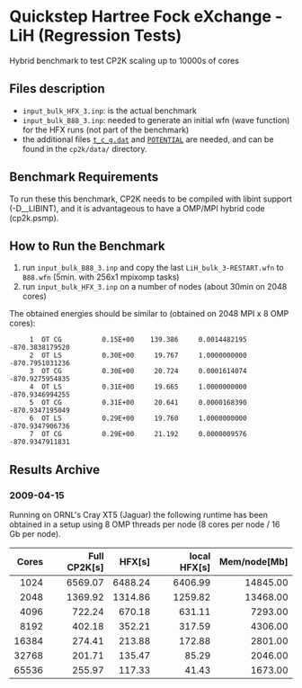 # Quickstep Hartree Fock eXchange - LiH (Regression Tests)

Hybrid benchmark to test CP2K scaling up to 10000s of cores

## Files description

- `input_bulk_HFX_3.inp`: is the actual benchmark
- `input_bulk_B88_3.inp`: needed to generate an initial wfn (wave function) for the HFX runs (not part of the benchmark)
- the additional files [`t_c_g.dat`](../../../data/t_c_g.dat) and [`POTENTIAL`](../../..//data/POTENTIAL) are needed, and can be found in the `cp2k/data/` directory.

## Benchmark Requirements

To run these this benchmark, CP2K needs to be compiled with libint support (-D__LIBINT), and it is advantageous to have a OMP/MPI hybrid code (cp2k.psmp). 

## How to Run the Benchmark

1) run `input_bulk_B88_3.inp` and copy the last `LiH_bulk_3-RESTART.wfn` to `B88.wfn` (5min. with 256x1 mpixomp tasks)
2) run `input_bulk_HFX_3.inp` on a number of nodes (about 30min on 2048 cores)

The obtained energies should be similar to (obtained on 2048 MPI x 8 OMP cores):

```
     1  OT CG          0.15E+00    139.386     0.0014482195     -870.3838179520
     2  OT LS          0.30E+00     19.767     1.0000000000     -870.7951031236
     3  OT CG          0.30E+00     20.724     0.0001614074     -870.9275954835
     4  OT LS          0.31E+00     19.665     1.0000000000     -870.9346994255
     5  OT CG          0.31E+00     20.641     0.0000168390     -870.9347195049
     6  OT LS          0.29E+00     19.760     1.0000000000     -870.9347906736
     7  OT CG          0.29E+00     21.192     0.0000009576     -870.9347911831
```

## Results Archive

### 2009-04-15

Running on ORNL's Cray XT5 (Jaguar) the following runtime has been obtained in a setup using 8 OMP threads per node (8 cores per node / 16 Gb per node).

| Cores | Full CP2K[s] | HFX[s]  | local HFX[s] | Mem/node[Mb] |
| -----:| ------------:| -------:| ------------:| ------------:|
|  1024 |      6569.07 | 6488.24 |      6406.99 |     14845.00 |
|  2048 |      1369.92 | 1314.86 |      1259.82 |     13468.00 |
|  4096 |       722.24 |  670.18 |       631.11 |      7293.00 |
|  8192 |       402.18 |  352.21 |       317.59 |      4306.00 |
| 16384 |       274.41 |  213.88 |       172.88 |      2801.00 |
| 32768 |       201.71 |  135.47 |        85.29 |      2046.00 |
| 65536 |       255.97 |  117.33 |        41.43 |      1673.00 |
